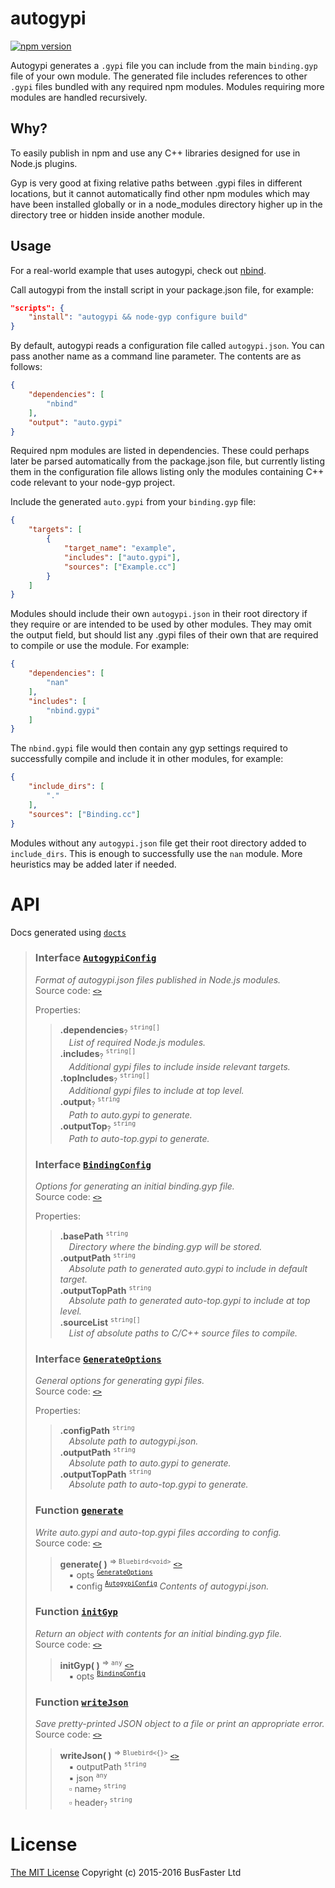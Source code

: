 autogypi
========

[![npm version](https://img.shields.io/npm/v/autogypi.svg)](https://www.npmjs.com/package/autogypi)

Autogypi generates a `.gypi` file you can include from the main `binding.gyp` file of your own module.
The generated file includes references to other `.gypi` files bundled with any required npm modules.
Modules requiring more modules are handled recursively.

Why?
----

To easily publish in npm and use any C++ libraries designed for use in Node.js plugins.

Gyp is very good at fixing relative paths between .gypi files in different locations, but it cannot automatically find other npm modules
which may have been installed globally or in a node_modules directory higher up in the directory tree or hidden inside another module.

Usage
-----

For a real-world example that uses autogypi, check out [nbind](https://www.npmjs.com/package/nbind).

Call autogypi from the install script in your package.json file, for example:

```json
"scripts": {
    "install": "autogypi && node-gyp configure build"
}
```

By default, autogypi reads a configuration file called `autogypi.json`. You can pass another name as a command line parameter.
The contents are as follows:

```json
{
    "dependencies": [
        "nbind"
    ],
    "output": "auto.gypi"
}
```

Required npm modules are listed in dependencies.
These could perhaps later be parsed automatically from the package.json file,
but currently listing them in the configuration file allows listing only the modules
containing C++ code relevant to your node-gyp project.

Include the generated `auto.gypi` from your `binding.gyp` file:

```json
{
    "targets": [
        {
            "target_name": "example",
            "includes": ["auto.gypi"],
            "sources": ["Example.cc"]
        }
    ]
}
```

Modules should include their own `autogypi.json` in their root directory if they require or are intended to be used by other modules.
They may omit the output field, but should list any .gypi files of their own that are required to compile or use the module. For example:

```json
{
    "dependencies": [
        "nan"
    ],
    "includes": [
        "nbind.gypi"
    ]
}
```

The `nbind.gypi` file would then contain any gyp settings required to successfully compile and include it in other modules, for example:

```json
{
    "include_dirs": [
        "."
    ],
    "sources": ["Binding.cc"]
}
```

Modules without any `autogypi.json` file get their root directory added to `include_dirs`.
This is enough to successfully use the `nan` module. More heuristics may be added later if needed.

API
===
Docs generated using [`docts`](https://github.com/charto/docts)
>
> <a name="api-AutogypiConfig"></a>
> ### Interface [`AutogypiConfig`](#api-AutogypiConfig)
> <em>Format of autogypi.json files published in Node.js modules.</em>  
> Source code: [`<>`](http://github.com/charto/autogypi/blob/cd73a7b/src/autogypi.ts#L36-L47)  
>  
> Properties:  
> > **.dependencies**<sub>?</sub> <sup><code>string[]</code></sup>  
> > &emsp;<em>List of required Node.js modules.</em>  
> > **.includes**<sub>?</sub> <sup><code>string[]</code></sup>  
> > &emsp;<em>Additional gypi files to include inside relevant targets.</em>  
> > **.topIncludes**<sub>?</sub> <sup><code>string[]</code></sup>  
> > &emsp;<em>Additional gypi files to include at top level.</em>  
> > **.output**<sub>?</sub> <sup><code>string</code></sup>  
> > &emsp;<em>Path to auto.gypi to generate.</em>  
> > **.outputTop**<sub>?</sub> <sup><code>string</code></sup>  
> > &emsp;<em>Path to auto-top.gypi to generate.</em>  
>
> <a name="api-BindingConfig"></a>
> ### Interface [`BindingConfig`](#api-BindingConfig)
> <em>Options for generating an initial binding.gyp file.</em>  
> Source code: [`<>`](http://github.com/charto/autogypi/blob/cd73a7b/src/autogypi.ts#L12-L21)  
>  
> Properties:  
> > **.basePath** <sup><code>string</code></sup>  
> > &emsp;<em>Directory where the binding.gyp will be stored.</em>  
> > **.outputPath** <sup><code>string</code></sup>  
> > &emsp;<em>Absolute path to generated auto.gypi to include in default target.</em>  
> > **.outputTopPath** <sup><code>string</code></sup>  
> > &emsp;<em>Absolute path to generated auto-top.gypi to include at top level.</em>  
> > **.sourceList** <sup><code>string[]</code></sup>  
> > &emsp;<em>List of absolute paths to C/C++ source files to compile.</em>  
>
> <a name="api-GenerateOptions"></a>
> ### Interface [`GenerateOptions`](#api-GenerateOptions)
> <em>General options for generating gypi files.</em>  
> Source code: [`<>`](http://github.com/charto/autogypi/blob/cd73a7b/src/autogypi.ts#L25-L32)  
>  
> Properties:  
> > **.configPath** <sup><code>string</code></sup>  
> > &emsp;<em>Absolute path to autogypi.json.</em>  
> > **.outputPath** <sup><code>string</code></sup>  
> > &emsp;<em>Absolute path to auto.gypi to generate.</em>  
> > **.outputTopPath** <sup><code>string</code></sup>  
> > &emsp;<em>Absolute path to auto-top.gypi to generate.</em>  
>
> <a name="api-generate"></a>
> ### Function [`generate`](#api-generate)
> <em>Write auto.gypi and auto-top.gypi files according to config.</em>  
> Source code: [`<>`](http://github.com/charto/autogypi/blob/cd73a7b/src/autogypi.ts#L175-L196)  
> > **generate( )** <sup>&rArr; <code>Bluebird&lt;void&gt;</code></sup> [`<>`](http://github.com/charto/autogypi/blob/cd73a7b/src/autogypi.ts#L175-L196)  
> > &emsp;&#x25aa; opts <sup><code>[GenerateOptions](#api-GenerateOptions)</code></sup>  
> > &emsp;&#x25aa; config <sup><code>[AutogypiConfig](#api-AutogypiConfig)</code></sup> <em>Contents of autogypi.json.</em>  
>
> <a name="api-initGyp"></a>
> ### Function [`initGyp`](#api-initGyp)
> <em>Return an object with contents for an initial binding.gyp file.</em>  
> Source code: [`<>`](http://github.com/charto/autogypi/blob/cd73a7b/src/autogypi.ts#L200-L221)  
> > **initGyp( )** <sup>&rArr; <code>any</code></sup> [`<>`](http://github.com/charto/autogypi/blob/cd73a7b/src/autogypi.ts#L200-L221)  
> > &emsp;&#x25aa; opts <sup><code>[BindingConfig](#api-BindingConfig)</code></sup>  
>
> <a name="api-writeJson"></a>
> ### Function [`writeJson`](#api-writeJson)
> <em>Save pretty-printed JSON object to a file or print an appropriate error.</em>  
> Source code: [`<>`](http://github.com/charto/autogypi/blob/cd73a7b/src/autogypi.ts#L62-L78)  
> > **writeJson( )** <sup>&rArr; <code>Bluebird&lt;{}&gt;</code></sup> [`<>`](http://github.com/charto/autogypi/blob/cd73a7b/src/autogypi.ts#L62-L78)  
> > &emsp;&#x25aa; outputPath <sup><code>string</code></sup>  
> > &emsp;&#x25aa; json <sup><code>any</code></sup>  
> > &emsp;&#x25ab; name<sub>?</sub> <sup><code>string</code></sup>  
> > &emsp;&#x25ab; header<sub>?</sub> <sup><code>string</code></sup>  

License
=======

[The MIT License](https://raw.githubusercontent.com/charto/autogypi/master/LICENSE)
Copyright (c) 2015-2016 BusFaster Ltd

